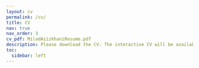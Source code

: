 ```yaml
---
layout: cv
permalink: /cv/
title: CV
nav: true
nav_order: 3
cv_pdf: MiladAzizkhaniResume.pdf
description: Please download the CV. The interactive CV will be available soon. Please come back later. Page under Construction! 
toc:
  sidebar: left
---
```

